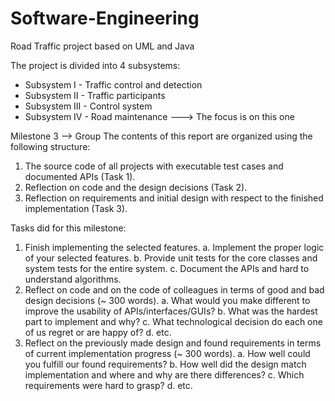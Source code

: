 # Software-Engineering
Road Traffic project based on UML and Java



The project is divided into 4 subsystems:
- Subsystem I - Traffic control and detection
- Subsystem II - Traffic participants
- Subsystem III - Control system
- Subsystem IV - Road maintenance   --->  The focus is on this one

Milestone 3 --> Group
The contents of this report are organized using the following structure:
1. The source code of all projects with executable test cases and documented APIs (Task
1).
2. Reflection on code and the design decisions (Task 2).
3. Reflection on requirements and initial design with respect to the finished
implementation (Task 3).


Tasks did for this milestone:
1. Finish implementing the selected features.
a. Implement the proper logic of your selected features.
b. Provide unit tests for the core classes and system tests for the entire system.
c. Document the APIs and hard to understand algorithms.
2. Reflect on code and on the code of colleagues in terms of good and bad
design decisions (~ 300 words).
a. What would you make different to improve the usability of
APIs/interfaces/GUIs?
b. What was the hardest part to implement and why?
c. What technological decision do each one of us regret or are happy of?
d. etc.
3. Reflect on the previously made design and found requirements in terms of current
implementation progress (~ 300 words).
a. How well could you fulfill our found requirements?
b. How well did the design match implementation and where and why are
there differences?
c. Which requirements were hard to grasp?
d. etc.
